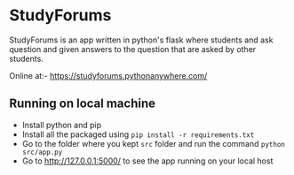 # StudyForums
StudyForums is an app written in python's flask where students and ask question and given answers to the question that are asked by other students.

Online at:- https://studyforums.pythonanywhere.com/

## Running on local machine
- Install python and pip
- Install all the packaged using `pip install -r requirements.txt`
- Go to the folder where you kept `src` folder and run the command `python src/app.py`
- Go to http://127.0.0.1:5000/ to see the app running on your local host
